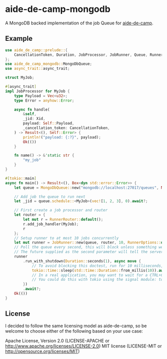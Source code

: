 # aide-de-camp-mongodb

A MongoDB backed implementation of the job Queue for [aide-de-camp](https://github.com/ZeroAssumptions/aide-de-camp).

## Example

```rust
use aide_de_camp::prelude::{
    CancellationToken, Duration, JobProcessor, JobRunner, Queue, RunnerOptions, RunnerRouter, Xid,
};
use aide_de_camp_mongodb::MongoDbQueue;
use async_trait::async_trait;

struct MyJob;

#[async_trait]
impl JobProcessor for MyJob {
    type Payload = Vec<u32>;
    type Error = anyhow::Error;

    async fn handle(
        &self,
        _jid: Xid,
        payload: Self::Payload,
        _cancellation_token: CancellationToken,
    ) -> Result<(), Self::Error> {
        println!("payload: {:?}", payload);
        Ok(())
    }

    fn name() -> &'static str {
        "my_job"
    }
}

#[tokio::main]
async fn main() -> Result<(), Box<dyn std::error::Error>> {
    let queue = MongoDbQueue::new("mongodb://localhost:27017/queues", None).await?;

    // Add job the queue to run next
    let _jid = queue.schedule::<MyJob>(vec![1, 2, 3], 0).await?;

    // First create a job processor and router
    let router = {
        let mut r = RunnerRouter::default();
        r.add_job_handler(MyJob);
        r
    };
    // Setup runner to at most 10 jobs concurrently
    let mut runner = JobRunner::new(queue, router, 10, RunnerOptions::default());
    // Poll the queue every second, this will block unless something went really wrong.
    // The future supplied as the second parameter will tell the server to shut down when it completes.
    runner
        .run_with_shutdown(Duration::seconds(1), async move {
            // To avoid blocking this doctest, run for 10 milliseconds, then initiate shutdown.
            tokio::time::sleep(std::time::Duration::from_millis(10)).await;
            // In a real application, you may want to wait for a CTRL+C event or something similar.
            // You could do this with tokio using the signal module: tokio::signal::ctrl_c().await.expect("failed to install CTRL+C signal handler");
        })
        .await?;
    Ok(())
}
```

## License

I decided to follow the same licensing model as aide-de-camp, so be welcome to choose either of the following based on your use case:

Apache License, Version 2.0 (LICENSE-APACHE or http://www.apache.org/licenses/LICENSE-2.0)
MIT license (LICENSE-MIT or http://opensource.org/licenses/MIT)

